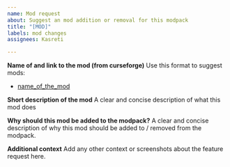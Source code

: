 ```yaml
---
name: Mod request
about: Suggest an mod addition or removal for this modpack
title: "[MOD]"
labels: mod changes
assignees: Kasreti

---
```


**Name of and link to the mod (from curseforge)**
Use this format to suggest mods:
- [name_of_the_mod](link_to_mod_page)

**Short description of the mod**
A clear and concise description of what this mod does

**Why should this mod be added to the modpack?**
A clear and concise description of why this mod should be added to / removed from the modpack.

**Additional context**
Add any other context or screenshots about the feature request here.
